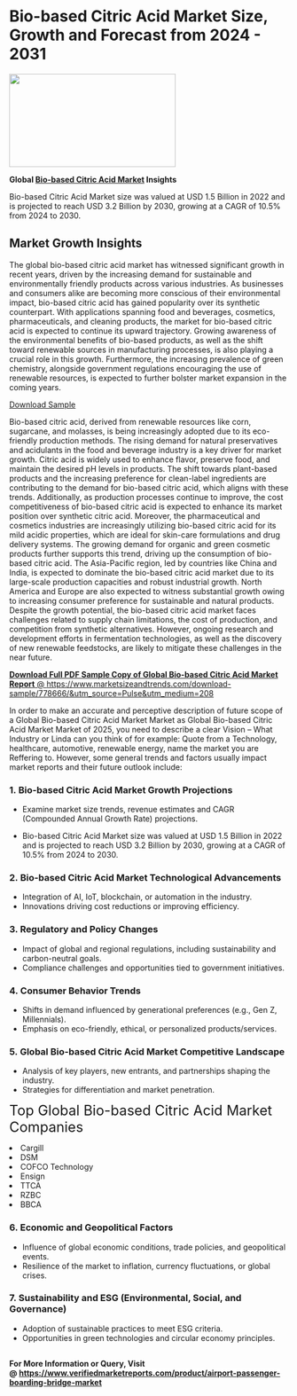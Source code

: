 <H1>Bio-based Citric Acid Market Size, Growth and Forecast from 2024 - 2031</H1><img class="aligncenter size-medium wp-image-584254" src="https://thirdeyenews.in/wp-content/uploads/2024/09/Global-Market-Research-300x168.jpeg" alt="" width="300" height="168" /><p><strong>Global&nbsp;<a href="https://www.marketsizeandtrends.com/download-sample/778666/&amp;utm_source=Pulse&amp;utm_medium=208">Bio-based Citric Acid Market</a> Insights</strong></p><p>Bio-based Citric Acid Market size was valued at USD 1.5 Billion in 2022 and is projected to reach USD 3.2 Billion by 2030, growing at a CAGR of 10.5% from 2024 to 2030.</p><p><h2>Market Growth Insights</h2> <p>The global bio-based citric acid market has witnessed significant growth in recent years, driven by the increasing demand for sustainable and environmentally friendly products across various industries. As businesses and consumers alike are becoming more conscious of their environmental impact, bio-based citric acid has gained popularity over its synthetic counterpart. With applications spanning food and beverages, cosmetics, pharmaceuticals, and cleaning products, the market for bio-based citric acid is expected to continue its upward trajectory. Growing awareness of the environmental benefits of bio-based products, as well as the shift toward renewable sources in manufacturing processes, is also playing a crucial role in this growth. Furthermore, the increasing prevalence of green chemistry, alongside government regulations encouraging the use of renewable resources, is expected to further bolster market expansion in the coming years.</p> <p><a href="#">Download Sample</a></p> <p>Bio-based citric acid, derived from renewable resources like corn, sugarcane, and molasses, is being increasingly adopted due to its eco-friendly production methods. The rising demand for natural preservatives and acidulants in the food and beverage industry is a key driver for market growth. Citric acid is widely used to enhance flavor, preserve food, and maintain the desired pH levels in products. The shift towards plant-based products and the increasing preference for clean-label ingredients are contributing to the demand for bio-based citric acid, which aligns with these trends. Additionally, as production processes continue to improve, the cost competitiveness of bio-based citric acid is expected to enhance its market position over synthetic citric acid. Moreover, the pharmaceutical and cosmetics industries are increasingly utilizing bio-based citric acid for its mild acidic properties, which are ideal for skin-care formulations and drug delivery systems. The growing demand for organic and green cosmetic products further supports this trend, driving up the consumption of bio-based citric acid. The Asia-Pacific region, led by countries like China and India, is expected to dominate the bio-based citric acid market due to its large-scale production capacities and robust industrial growth. North America and Europe are also expected to witness substantial growth owing to increasing consumer preference for sustainable and natural products. Despite the growth potential, the bio-based citric acid market faces challenges related to supply chain limitations, the cost of production, and competition from synthetic alternatives. However, ongoing research and development efforts in fermentation technologies, as well as the discovery of new renewable feedstocks, are likely to mitigate these challenges in the near future.</p> <p><a href="#"></p><p><span class=""><strong>Download Full PDF Sample Copy of Global Bio-based Citric Acid Market Report</strong> @ <a href="https://www.marketsizeandtrends.com/download-sample/778666/&amp;utm_source=Pulse&amp;utm_medium=208" target="_blank">https://www.marketsizeandtrends.com/download-sample/778666/&amp;utm_source=Pulse&amp;utm_medium=208</a></span></p><p>In order to make an accurate and perceptive description of future scope of a Global&nbsp;Bio-based Citric Acid Market Market as Global&nbsp;Bio-based Citric Acid Market Market of 2025, you need to describe a clear Vision &ndash; What Industry or Linda can you think of for example: Quote from a Technology, healthcare, automotive, renewable energy, name the market you are Reffering to. However, some general trends and factors usually impact market reports and their future outlook include:</p><h3>1.&nbsp;<strong>Bio-based Citric Acid Market Growth Projections</strong></h3><ul><li>Examine market size trends, revenue estimates and CAGR (Compounded Annual Growth Rate) projections.</li><li><p>Bio-based Citric Acid Market size was valued at USD 1.5 Billion in 2022 and is projected to reach USD 3.2 Billion by 2030, growing at a CAGR of 10.5% from 2024 to 2030.</p></li></ul><h3>2.&nbsp;<strong>Bio-based Citric Acid Market Technological Advancements</strong></h3><ul><li>Integration of AI, IoT, blockchain, or automation in the industry.</li><li>Innovations driving cost reductions or improving efficiency.</li></ul><h3>3.&nbsp;<strong>Regulatory and Policy Changes</strong></h3><ul><li>Impact of global and regional regulations, including sustainability and carbon-neutral goals.</li><li>Compliance challenges and opportunities tied to government initiatives.</li></ul><h3>4.&nbsp;<strong>Consumer Behavior Trends</strong></h3><ul><li>Shifts in demand influenced by generational preferences (e.g., Gen Z, Millennials).</li><li>Emphasis on eco-friendly, ethical, or personalized products/services.</li></ul><h3>5.&nbsp;<strong>Global Bio-based Citric Acid Market Competitive Landscape</strong></h3><ul><li>Analysis of key players, new entrants, and partnerships shaping the industry.</li><li>Strategies for differentiation and market penetration.</li></ul><p data-pm-slice="1 1 []"><span style="color: inherit; font-family: inherit; font-size: 25px;">Top Global Bio-based Citric Acid Market Companies</span></p><div class="" data-test-id=""><p><li>Cargill</li><li> DSM</li><li> COFCO Technology</li><li> Ensign</li><li> TTCA</li><li> RZBC</li><li> BBCA</li></p></div><h3>6.&nbsp;<strong>Economic and Geopolitical Factors</strong></h3><ul><li>Influence of global economic conditions, trade policies, and geopolitical events.</li><li>Resilience of the market to inflation, currency fluctuations, or global crises.</li></ul><h3>7.&nbsp;<strong>Sustainability and ESG (Environmental, Social, and Governance)</strong></h3><ul><li>Adoption of sustainable practices to meet ESG criteria.</li><li>Opportunities in green technologies and circular economy principles.</li></ul><h2><strong style="font-size: 14px;">For More Information or Query, Visit @&nbsp;</strong><a style="background-color: #ffffff; font-size: 14px;" href="https://www.marketsizeandtrends.com/report/bio-based-citric-acid-market/" target="_blank">https://www.verifiedmarketreports.com/product/airport-passenger-boarding-bridge-market</a></h2>
